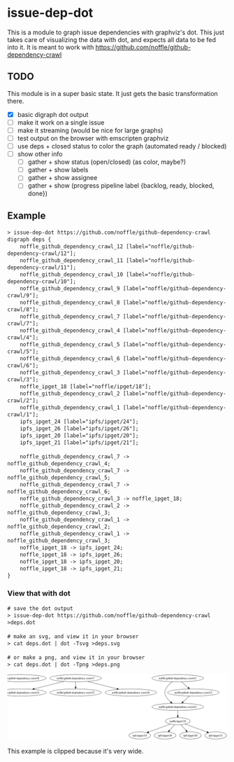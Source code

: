 # issue-dep-dot

This is a module to graph issue dependencies with graphviz's dot. This just takes care of visualizing the data with dot, and expects all data to be fed into it. It is meant to work with https://github.com/noffle/github-dependency-crawl

## TODO

This module is in a super basic state. It just gets the basic transformation there.

- [x] basic digraph dot output
- [ ] make it work on a single issue
- [ ] make it streaming (would be nice for large graphs)
- [ ] test output on the browser with emscripten graphviz
- [ ] use deps + closed status to color the graph (automated ready / blocked)
- [ ] show other info
  - [ ] gather + show status (open/closed) (as color, maybe?)
  - [ ] gather + show labels
  - [ ] gather + show assignee
  - [ ] gather + show (progress pipeline label {backlog, ready, blocked, done})

## Example


```
> issue-dep-dot https://github.com/noffle/github-dependency-crawl
digraph deps {
    noffle_github_dependency_crawl_12 [label="noffle/github-dependency-crawl/12"];
    noffle_github_dependency_crawl_11 [label="noffle/github-dependency-crawl/11"];
    noffle_github_dependency_crawl_10 [label="noffle/github-dependency-crawl/10"];
    noffle_github_dependency_crawl_9 [label="noffle/github-dependency-crawl/9"];
    noffle_github_dependency_crawl_8 [label="noffle/github-dependency-crawl/8"];
    noffle_github_dependency_crawl_7 [label="noffle/github-dependency-crawl/7"];
    noffle_github_dependency_crawl_4 [label="noffle/github-dependency-crawl/4"];
    noffle_github_dependency_crawl_5 [label="noffle/github-dependency-crawl/5"];
    noffle_github_dependency_crawl_6 [label="noffle/github-dependency-crawl/6"];
    noffle_github_dependency_crawl_3 [label="noffle/github-dependency-crawl/3"];
    noffle_ipget_18 [label="noffle/ipget/18"];
    noffle_github_dependency_crawl_2 [label="noffle/github-dependency-crawl/2"];
    noffle_github_dependency_crawl_1 [label="noffle/github-dependency-crawl/1"];
    ipfs_ipget_24 [label="ipfs/ipget/24"];
    ipfs_ipget_26 [label="ipfs/ipget/26"];
    ipfs_ipget_20 [label="ipfs/ipget/20"];
    ipfs_ipget_21 [label="ipfs/ipget/21"];

    noffle_github_dependency_crawl_7 -> noffle_github_dependency_crawl_4;
    noffle_github_dependency_crawl_7 -> noffle_github_dependency_crawl_5;
    noffle_github_dependency_crawl_7 -> noffle_github_dependency_crawl_6;
    noffle_github_dependency_crawl_3 -> noffle_ipget_18;
    noffle_github_dependency_crawl_2 -> noffle_github_dependency_crawl_3;
    noffle_github_dependency_crawl_1 -> noffle_github_dependency_crawl_2;
    noffle_github_dependency_crawl_1 -> noffle_github_dependency_crawl_3;
    noffle_ipget_18 -> ipfs_ipget_24;
    noffle_ipget_18 -> ipfs_ipget_26;
    noffle_ipget_18 -> ipfs_ipget_20;
    noffle_ipget_18 -> ipfs_ipget_21;
}
```

### View that with dot

```
# save the dot output
> issue-dep-dot https://github.com/noffle/github-dependency-crawl >deps.dot

# make an svg, and view it in your browser
> cat deps.dot | dot -Tsvg >deps.svg

# or make a png, and view it in your browser
> cat deps.dot | dot -Tpng >deps.png
```

![](docs/test.png)

This example is clipped because it's very wide.
